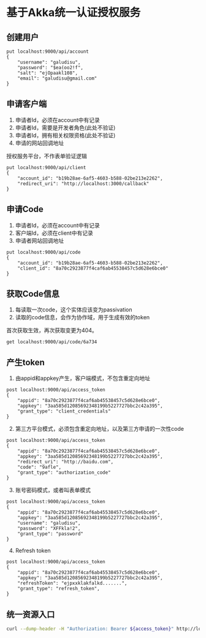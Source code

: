 # 基于Akka统一认证授权服务

## 创建用户

```
put localhost:9000/api/account
{
	"username": "galudisu",
	"password": "$ea(oo2!f",
	"salt": "ejOpaakl108",
	"email": "galudisu@gmail.com"
}
```

## 申请客户端

1. 申请者Id，必须在account中有记录
2. 申请者Id，需要是开发者角色(此处不验证)
3. 申请者Id，拥有相关权限资格(此处不验证)
4. 申请的网站回调地址

授权服务平台，不作表单验证逻辑

```
put localhost:9000/api/client
{
    "account_id": "b19b28ae-6af5-4603-b588-02be213e2262",
    "redirect_uri": "http://localhost:3000/callback"
}
```

## 申请Code

1. 申请者Id，必须在account中有记录
2. 客户端Id，必须在client中有记录
3. 申请者网站回调地址

```
put localhost:9000/api/code
{
    "account_id": "b19b28ae-6af5-4603-b588-02be213e2262",
    "client_id": "8a70c2923877f4caf6ab45538457c5d628e6bce0"
}
```

## 获取Code信息

1. 每读取一次code，这个实体应该变为passivation
2. 读取的code信息，会作为协作域，用于生成有效的token

首次获取生效，再次获取变更为404。

```
get localhost:9000/api/code/6a734
```

## 产生token

1. 由appid和appkey产生，客户端模式，不包含重定向地址

```
post localhost:9000/api/access_token
{
    "appid": "8a70c2923877f4caf6ab45538457c5d628e6bce0",
    "appkey": "3aa585d12085692348199b5227727bbc2c42a395",
    "grant_type": "client_credentials"
}
```

2. 第三方平台模式，必须包含重定向地址，以及第三方申请的一次性code

```
post localhost:9000/api/access_token
{
    "appid": "8a70c2923877f4caf6ab45538457c5d628e6bce0",
    "appkey": "3aa585d12085692348199b5227727bbc2c42a395",
    "redirect_uri": "http://baidu.com",
    "code": "9afle",
    "grant_type": "authorization_code"
}
```

3. 账号密码模式，或者叫表单模式

```
post localhost:9000/api/access_token
{
    "appid": "8a70c2923877f4caf6ab45538457c5d628e6bce0",
    "appkey": "3aa585d12085692348199b5227727bbc2c42a395",
    "username": "galudisu",
    "password": "XFFkla!2",
    "grant_type": "password"
}
```

4. Refresh token

```
post localhost:9000/api/access_token
{
    "appid": "8a70c2923877f4caf6ab45538457c5d628e6bce0",
    "appkey": "3aa585d12085692348199b5227727bbc2c42a395",
    "refreshToken": "ejpxxklakfalkd.......",
    "grant_type": "refresh_token",
}
```

## 统一资源入口

```bash
curl --dump-header -H "Authorization: Bearer ${access_token}" http://localhost:9000/api/resources
```